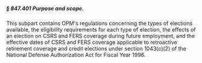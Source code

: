 ##### § 847.401 Purpose and scope. #####

This subpart contains OPM's regulations concerning the types of elections available, the eligibility requirements for each type of election, the effects of an election on CSRS and FERS coverage during future employment, and the effective dates of CSRS and FERS coverage applicable to retroactive retirement coverage and credit elections under section 1043(c)(2) of the National Defense Authorization Act for Fiscal Year 1996.